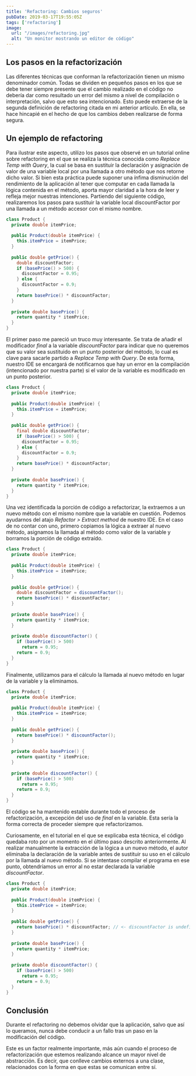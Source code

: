 ```yaml
---
title: 'Refactoring: Cambios seguros'
pubDate: 2019-03-17T19:55:05Z
tags: ['refactoring']
image:
  url: "/images/refactoring.jpg"
  alt: "Un monitor mostrando un editor de código"
---
```

## Los pasos en la refactorización

Las diferentes técnicas que conforman la refactorización tienen un mismo denominador común. Todas se dividen en pequeños pasos en los que se debe tener siempre presente que el cambio realizado en el código no debería dar como resultado un error del mismo a nivel de compilación o interpretación, salvo que esto sea intencionado. Esto puede extraerse de la segunda definición de refactoring citada en mi anterior artículo. En ella, se hace hincapié en el hecho de que los cambios deben realizarse de forma segura.

## Un ejemplo de refactoring

Para ilustrar este aspecto, utilizo los pasos que observé en un tutorial online sobre refactoring en el que se realiza la técnica conocida como *Replace Temp with Query*, la cual se basa en sustituir la declaración y asignación de valor de una variable local por una llamada a otro método que nos retorne dicho valor. Si bien esta práctica puede suponer una ínfima disminución del rendimiento de la aplicación al tener que computar en cada llamada la lógica contenida en el método, aporta mayor claridad a la hora de leer y refleja mejor nuestras intenciones. Partiendo del siguiente código, realizaremos los pasos para sustituir la variable local discountFactor por una llamada a un método accesor con el mismo nombre.

```java
class Product {
  private double itemPrice;
 
  public Product(double itemPrice) {
    this.itemPrice = itemPrice;
  }
 
  public double getPrice() {
    double discountFactor;
    if (basePrice() > 500) {
      discountFactor = 0.95;
    } else {
      discountFactor = 0.9;
    }
    return basePrice() * discountFactor;
  }
 
  private double basePrice() {
    return quantity * itemPrice;
  }
}
```

El primer paso me pareció un truco muy interesante. Se trata de añadir el modificador *final* a la variable *discountFactor* para indicar que no queremos que su valor sea sustituido en un punto posterior del método, lo cual es clave para sacarle partido a *Replace Temp with Query*. De esta forma, nuestro IDE se encargará de notificarnos que hay un error en la compilación (intencionado por nuestra parte) si el valor de la variable es modificado en un punto posterior.

```java
class Product {
  private double itemPrice;
 
  public Product(double itemPrice) {
    this.itemPrice = itemPrice;
  }
 
  public double getPrice() {
    final double discountFactor;
    if (basePrice() > 500) {
      discountFactor = 0.95;
    } else {
      discountFactor = 0.9;
    }
    return basePrice() * discountFactor;
  }
 
  private double basePrice() {
    return quantity * itemPrice;
  }
}
```

Una vez identificada la porción de código a refactorizar, la extraemos a un nuevo método con el mismo nombre que la variable en cuestión. Podemos ayudarnos del atajo *Refactor > Extract method* de nuestro IDE.
En el caso de no contar con uno, primero copiamos la lógica a extraer al nuevo método, asignamos la llamada al método como valor de la variable y borramos la porción de código extraído.

```java
class Product {
  private double itemPrice;
 
  public Product(double itemPrice) {
    this.itemPrice = itemPrice;
  }
 
  public double getPrice() {
    double discountFactor = discountFactor();
    return basePrice() * discountFactor;
  }
 
  private double basePrice() {
    return quantity * itemPrice;
  }
 
  private double discountFactor() {
    if (basePrice() > 500)
      return = 0.95;
    return = 0.9;
  }
}
```

Finalmente, utilizamos para el cálculo la llamada al nuevo método en lugar de la variable y la eliminamos.

```java
class Product {
  private double itemPrice;
 
  public Product(double itemPrice) {
    this.itemPrice = itemPrice;
  }
 
  public double getPrice() {
    return basePrice() * discountFactor();
  }
 
  private double basePrice() {
    return quantity * itemPrice;
  }
 
  private double discountFactor() {
    if (basePrice() > 500)
      return = 0.95;
    return = 0.9;
  }
}
```

El código se ha mantenido estable durante todo el proceso de refactorización, a excepción del uso de *final* en la variable. Esta sería la forma correcta de proceder siempre que refactorizamos.

Curiosamente, en el tutorial en el que se explicaba esta técnica, el código quedaba roto por un momento en el último paso descrito anteriormente. Al realizar manualmente la extracción de la lógica a un nuevo método, el autor eliminaba la declaración de la variable antes de sustituir su uso en el cálculo por la llamada al nuevo método. Si se intentase compilar el programa en ese punto, obtendríamos un error al no estar declarada la variable *discountFactor*.

```java
class Product {
  private double itemPrice;
 
  public Product(double itemPrice) {
    this.itemPrice = itemPrice;
  } 
 
  public double getPrice() {
    return basePrice() * discountFactor; // <- discountFactor is undefined
  }
 
  private double basePrice() {
    return quantity * itemPrice;
  }
 
  private double discountFactor() {
    if (basePrice() > 500)
      return = 0.95;
    return = 0.9;
  }
}
```

## Conclusión

Durante el refactoring no debemos olvidar que la aplicación, salvo que así lo queramos, nunca debe conducir a un fallo tras un paso en la modificación del código.

Este es un factor realmente importante, más aún cuando el proceso de refactorización que estemos realizando alcance un mayor nivel de abstracción. Es decir, que conlleve cambios externos a una clase, relacionados con la forma en que estas se comunican entre sí.